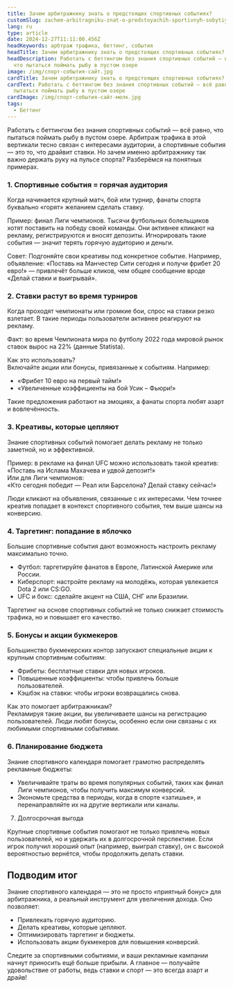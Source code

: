 ```yaml
---
title: Зачем арбитражнику знать о предстоящих спортивных событиях?
customSlug: zachem-arbitragniku-znat-o-predstoyachih-sportivnyh-sobytiyah
lang: ru
type: article
date: 2024-12-27T11:11:00.456Z
headKeywords: арбтраж трафика, беттинг, события
headTitle: Зачем арбитражнику знать о предстоящих спортивных событиях?
headDescription: Работать с беттингом без знания спортивных событий — всё равно,
  что пытаться поймать рыбу в пустом озере
image: /img/спорт-события-сайт.jpg
cardTitle: Зачем арбитражнику знать о предстоящих спортивных событиях?
cardText: Работать с беттингом без знания спортивных событий — всё равно, что
  пытаться поймать рыбу в пустом озере
cardImage: /img/спорт-события-сайт-мелк.jpg
tags:
  - Беттинг
---
```

Работать с беттингом без знания спортивных событий — всё равно, что пытаться поймать рыбу в пустом озере. Арбитраж трафика в этой вертикали тесно связан с интересами аудитории, а спортивные события — это то, что драйвит ставки. Но зачем именно арбитражнику так важно держать руку на пульсе спорта? Разберёмся на понятных примерах.



### 1. Спортивные события = горячая аудитория

Когда начинается крупный матч, бой или турнир, фанаты спорта буквально «горят» желанием сделать ставку.

Пример: финал Лиги чемпионов. Тысячи футбольных болельщиков хотят поставить на победу своей команды. Они активнее кликают на рекламу, регистрируются и вносят депозиты. Игнорировать такие события — значит терять горячую аудиторию и деньги.

Совет: Подгоняйте свои креативы под конкретное событие. Например, объявление: «Поставь на Манчестер Сити сегодня и получи фрибет 20 евро!» — привлечёт больше кликов, чем общее сообщение вроде «Делай ставки и выигрывай».



### 2. Ставки растут во время турниров

Когда проходят чемпионаты или громкие бои, спрос на ставки резко взлетает. В такие периоды пользователи активнее реагируют на рекламу.

Факт: во время Чемпионата мира по футболу 2022 года мировой рынок ставок вырос на 22% (данные Statista).

Как это использовать?\
Включайте акции или бонусы, привязанные к событиям. Например:

* «Фрибет 10 евро на первый тайм!»
* «Увеличенные коэффициенты на бой Усик – Фьюри!»

Такие предложения работают на эмоциях, а фанаты спорта любят азарт и вовлечённость.

### 3. Креативы, которые цепляют

Знание спортивных событий помогает делать рекламу не только заметной, но и эффективной.

Пример: в рекламе на финал UFC можно использовать такой креатив:\
«Поставь на Ислама Махачева и удвой депозит!»\
Или для Лиги чемпионов:\
«Кто сегодня победит — Реал или Барселона? Делай ставку сейчас!»

Люди кликают на объявления, связанные с их интересами. Чем точнее креатив попадает в контекст спортивного события, тем выше шансы на конверсию.

### 4. Таргетинг: попадание в яблочко

Большие спортивные события дают возможность настроить рекламу максимально точно.

* Футбол: таргетируйте фанатов в Европе, Латинской Америке или России.
* Киберспорт: настройте рекламу на молодёжь, которая увлекается Dota 2 или CS:GO.
* UFC и бокс: сделайте акцент на США, СНГ или Бразилии.

Таргетинг на основе спортивных событий не только снижает стоимость трафика, но и повышает его качество.

### 5. Бонусы и акции букмекеров

Большинство букмекерских контор запускают специальные акции к крупным спортивным событиям:

* Фрибеты: бесплатные ставки для новых игроков.
* Повышенные коэффициенты: чтобы привлечь больше пользователей.
* Кэшбэк на ставки: чтобы игроки возвращались снова.

Как это помогает арбитражникам?\
Рекламируя такие акции, вы увеличиваете шансы на регистрацию пользователей. Люди любят бонусы, особенно если они связаны с их любимыми спортивными событиями.

### 6. Планирование бюджета

Знание спортивного календаря помогает грамотно распределять рекламные бюджеты:

* Увеличивайте траты во время популярных событий, таких как финал Лиги чемпионов, чтобы получить максимум конверсий.
* Экономьте средства в периоды, когда в спорте «затишье», и перенаправляйте их на другие вертикали или каналы.

7. Долгосрочная выгода

Крупные спортивные события помогают не только привлечь новых пользователей, но и удержать их в долгосрочной перспективе. Если игрок получил хороший опыт (например, выиграл ставку), он с высокой вероятностью вернётся, чтобы продолжить делать ставки.



## Подводим итог

Знание спортивного календаря — это не просто «приятный бонус» для арбитражника, а реальный инструмент для увеличения дохода. Оно позволяет:

* Привлекать горячую аудиторию.
* Делать креативы, которые цепляют.
* Оптимизировать таргетинг и бюджеты.
* Использовать акции букмекеров для повышения конверсий.

Следите за спортивными событиями, и ваши рекламные кампании начнут приносить ещё больше прибыли. А главное — получайте удовольствие от работы, ведь ставки и спорт — это всегда азарт и драйв!